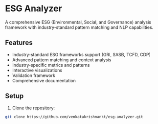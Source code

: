 # ESG Analyzer

A comprehensive ESG (Environmental, Social, and Governance) analysis framework with industry-standard pattern matching and NLP capabilities.

## Features

- Industry-standard ESG frameworks support (GRI, SASB, TCFD, CDP)
- Advanced pattern matching and context analysis
- Industry-specific metrics and patterns
- Interactive visualizations
- Validation framework
- Comprehensive documentation

## Setup

1. Clone the repository:
```bash
git clone https://github.com/venkatakrishnankt/esg-analyzer.git
